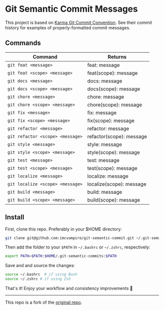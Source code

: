 # Git Semantic Commit Messages

This project is based on [Karma Git Commit Convention](http://karma-runner.github.io/1.0/dev/git-commit-msg.html). See their commit history for examples of properly-formatted commit messages.

## Commands

| Command                           | Returns                         |
| ---------------------             | ------------------------------- |
| `git feat <message>`              | feat: message                   |
| `git feat <scope> <message>`      | feat(scope): message            |
| `git docs <message>`              | docs: message                   |
| `git docs <scope> <message>`      | docs(scope): message            |
| `git chore <message>`             | chore: message                  |
| `git chore <scope> <message>`     | chore(scope): message           |
| `git fix <message>`               | fix: message                    |
| `git fix <scope> <message>`       | fix(scope): message             |
| `git refactor <message>`          | refactor: message               |
| `git refactor <scope> <message>`  | refactor(scope): message        |
| `git style <message>`             | style: message                  |
| `git style <scope> <message>`     | style(scope): message           |
| `git test <message>`              | test: message                   |
| `git test <scope> <message>`      | test(scope): message            |
| `git localize <message>`          | localize: message               |
| `git localize <scope> <message>`  | localize(scope): message        |
| `git build <message>`             | build: message                  |
| `git build <scope> <message>`     | build(scope): message           |


## Install

First, clone this repo. Preferably in your $HOME directory:

```sh
git clone git@github.com:imcvampire/git-semantic-commit.git ~/.git-semantic-commits
```

Then add the folder to your `$PATH` in `~/.bashrc` or `~/.zshrc`, respectively:

```sh
export PATH=$PATH:$HOME/.git-semantic-commits:$PATH
```

Save and and source the changes:

```sh
source ~/.bashrc  # if using Bash
source ~/.zshrc # if using Zsh
``````

That's it! Enjoy your workflow and consistency improvements 🎉

---

This repo is a fork of the [original repo](https://github.com/russiann/git-semantic-commits).
